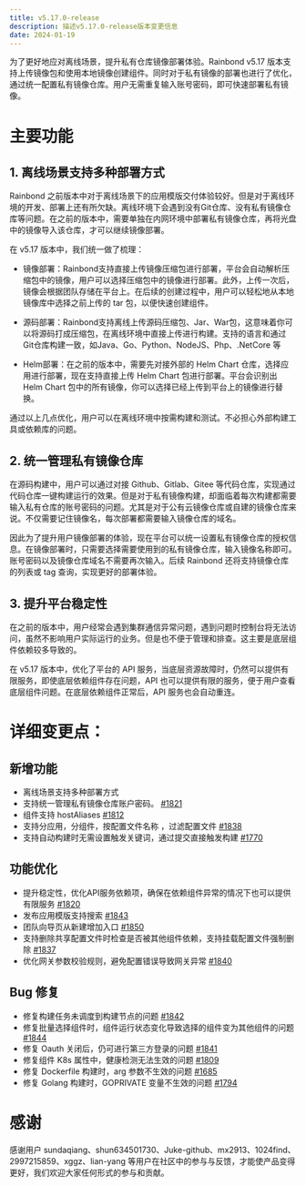 ```yaml
---
title: v5.17.0-release
description: 描述v5.17.0-release版本变更信息
date: 2024-01-19
---
```


为了更好地应对离线场景，提升私有仓库镜像部署体验。Rainbond v5.17 版本支持上传镜像包和使用本地镜像创建组件。同时对于私有镜像的部署也进行了优化，通过统一配置私有镜像仓库。用户无需重复输入账号密码，即可快速部署私有镜像。

# 主要功能

## 1. 离线场景支持多种部署方式

Rainbond 之前版本中对于离线场景下的应用模版交付体验较好。但是对于离线环境的开发、部署上还有所欠缺。离线环境下会遇到没有Git仓库、没有私有镜像仓库等问题。在之前的版本中，需要单独在内网环境中部署私有镜像仓库，再将光盘中的镜像导入该仓库，才可以继续镜像部署。

在 v5.17 版本中，我们统一做了梳理：

- 镜像部署：Rainbond支持直接上传镜像压缩包进行部署，平台会自动解析压缩包中的镜像，用户可以选择压缩包中的镜像进行部署。此外，上传一次后，镜像会根据团队存储在平台上。在后续的创建过程中，用户可以轻松地从本地镜像库中选择之前上传的 tar 包，以便快速创建组件。

- 源码部署：Rainbond支持离线上传源码压缩包、Jar、War包，这意味着你可以将源码打成压缩包，在离线环境中直接上传进行构建。支持的语言和通过Git仓库构建一致，如Java、Go、Python、NodeJS、Php、.NetCore 等

- Helm部署：在之前的版本中，需要先对接外部的 Helm Chart 仓库，选择应用进行部署，现在支持直接上传 Helm Chart 包进行部署。平台会识别出 Helm Chart 包中的所有镜像，你可以选择已经上传到平台上的镜像进行替换。

通过以上几点优化，用户可以在离线环境中按需构建和测试。不必担心外部构建工具或依赖库的问题。

## 2. 统一管理私有镜像仓库

在源码构建中，用户可以通过对接 Github、Gitlab、Gitee 等代码仓库，实现通过代码仓库一键构建运行的效果。但是对于私有镜像构建，却面临着每次构建都需要输入私有仓库的账号密码的问题。尤其是对于公有云镜像仓库或自建的镜像仓库来说。不仅需要记住镜像名，每次部署都需要输入镜像仓库的域名。

因此为了提升用户镜像部署的体验，现在平台可以统一设置私有镜像仓库的授权信息。在镜像部署时，只需要选择需要使用到的私有镜像仓库，输入镜像名称即可。账号密码以及镜像仓库域名不需要再次输入。后续 Rainbond 还将支持镜像仓库的列表或 tag 查询，实现更好的部署体验。

## 3. 提升平台稳定性

在之前的版本中，用户经常会遇到集群通信异常问题，遇到问题时控制台将无法访问，虽然不影响用户实际运行的业务。但是也不便于管理和排查。这主要是底层组件依赖较多导致的。

在 v5.17 版本中，优化了平台的 API 服务，当底层资源故障时，仍然可以提供有限服务，即使底层依赖组件存在问题，API 也可以提供有限的服务，便于用户查看底层组件问题。在底层依赖组件正常后，API 服务也会自动重连。

# 详细变更点：

## 新增功能

- 离线场景支持多种部署方式
- 支持统一管理私有镜像仓库账户密码。 [#1821](https://github.com/goodrain/rainbond/issues/1821)
- 组件支持 hostAliases [#1812](https://github.com/goodrain/rainbond/issues/1812)
- 支持分应用，分组件，按配置文件名称 ，过滤配置文件 [#1838](https://github.com/goodrain/rainbond/issues/1838)
- 支持自动构建时无需设置触发关键词，通过提交直接触发构建 [#1770](https://github.com/goodrain/rainbond/issues/1770)

## 功能优化

- 提升稳定性，优化API服务依赖项，确保在依赖组件异常的情况下也可以提供有限服务 [#1820](https://github.com/goodrain/rainbond/issues/1820)
- 发布应用模版支持搜索 [#1843](https://github.com/goodrain/rainbond/issues/1843)
- 团队向导页从新建增加入口 [#1850](https://github.com/goodrain/rainbond/issues/1850)
- 支持删除共享配置文件时检查是否被其他组件依赖，支持挂载配置文件强制删除 [#1837](https://github.com/goodrain/rainbond/issues/1837)
- 优化网关参数校验规则，避免配置错误导致网关异常 [#1840](https://github.com/goodrain/rainbond/issues/1840)

## Bug 修复

- 修复构建任务未调度到构建节点的问题 [#1842](https://github.com/goodrain/rainbond/issues/1842)
- 修复批量选择组件时，组件运行状态变化导致选择的组件变为其他组件的问题 [#1844](https://github.com/goodrain/rainbond/issues/1844)
- 修复 Oauth 关闭后，仍可进行第三方登录的问题 [#1841](https://github.com/goodrain/rainbond/issues/1841)
- 修复组件 K8s 属性中，健康检测无法生效的问题 [#1809](https://github.com/goodrain/rainbond/issues/1809)
- 修复 Dockerfile 构建时，arg 参数不生效的问题 [#1685](https://github.com/goodrain/rainbond/issues/1685)
- 修复 Golang 构建时，GOPRIVATE 变量不生效的问题 [#1794](https://github.com/goodrain/rainbond/issues/1794)

# 感谢

感谢用户 sundaqiang、shun634501730、Juke-github、mx2913、1024find、2997215859、xggz、lian-yang 等用户在社区中的参与与反馈，才能使产品变得更好，我们欢迎大家任何形式的参与和贡献。